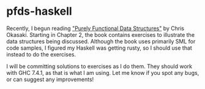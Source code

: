pfds-haskell
============

Recently, I begun reading ["Purely Functional Data Structures"](http://www.amazon.co.uk/dp/0521663504/?tag=fishbee-21) by Chris Okasaki. Starting in Chapter 2, the book contains exercises to illustrate the data structures being discussed. Although the book uses primarily SML for code samples, I figured my Haskell was getting rusty, so I should use that instead to do the exercises.

I will be committing solutions to exercises as I do them. They should work with GHC 7.4.1, as that is what I am using. Let me know if you spot any bugs, or can suggest any improvements!

